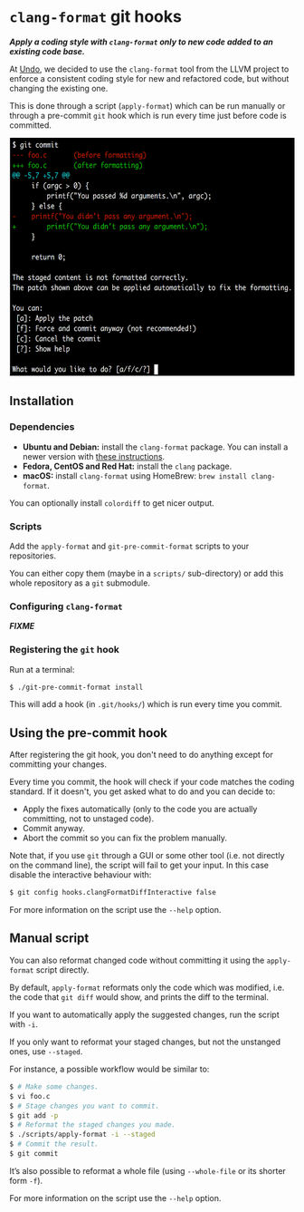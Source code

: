 `clang-format` git hooks
========================

***Apply a coding style with `clang-format` only to new code added to an existing code base.***

At [Undo](https://www.undo.io/), we decided to use the `clang-format` tool from the LLVM project to enforce a consistent coding style for new and refactored code, but without changing the existing one.

This is done through a script (`apply-format`) which can be run manually or through a pre-commit `git` hook which is run every time just before code is committed.

<img src="docs/screenshot-hook.png" width="595" height="420"></img>

Installation
------------

### Dependencies

*  **Ubuntu and Debian:** install the `clang-format` package. You can install a newer version with [these instructions](docs/NewerClangFormatUbuntu.md).
*  **Fedora, CentOS and Red Hat:**  install the `clang` package.
*  **macOS:** install `clang-format` using HomeBrew: `brew install clang-format`.

You can optionally install `colordiff` to get nicer output.

### Scripts

Add the `apply-format` and `git-pre-commit-format` scripts to your repositories.

You can either copy them (maybe in a `scripts/` sub-directory) or add this whole repository as a `git` submodule.

### Configuring `clang-format`

***FIXME***

### Registering the `git` hook

Run at a terminal:

```sh
$ ./git-pre-commit-format install
```

This will add a hook (in `.git/hooks/`) which is run every time you commit.


Using the pre-commit hook
-------------------------

After registering the git hook, you don't need to do anything except for committing your changes.

Every time you commit, the hook will check if your code matches the coding standard. If it doesn't, you get asked what to do and you can decide to:

* Apply the fixes automatically (only to the code you are actually committing, not to unstaged code).
* Commit anyway.
* Abort the commit so you can fix the problem manually.

Note that, if you use `git` through a GUI or some other tool (i.e. not directly on the command line), the script will fail to get your input.
In this case disable the interactive behaviour with:

```sh
$ git config hooks.clangFormatDiffInteractive false
```

For more information on the script use the ``--help`` option.


Manual script
-------------

You can also reformat changed code without committing it using the `apply-format` script directly.

By default, ``apply-format`` reformats only the code which was modified, i.e.  the code that ``git diff`` would show, and prints the diff to the terminal.

If you want to automatically apply the suggested changes, run the script with ``-i``.

If you only want to reformat your staged changes, but not the unstanged ones, use ``--staged``.

For instance, a possible workflow would be similar to:

```sh
$ # Make some changes.
$ vi foo.c
$ # Stage changes you want to commit.
$ git add -p
$ # Reformat the staged changes you made.
$ ./scripts/apply-format -i --staged
$ # Commit the result.
$ git commit
```

It’s also possible to reformat a whole file (using ``--whole-file`` or its
shorter form ``-f``).

For more information on the script use the ``--help`` option.
